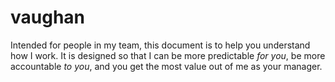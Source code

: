 # vaughan
Intended for people in my team, this document is to help you understand how I work.  It is designed so that I can be more predictable *for you*, be more accountable *to you*, and you get the most value out of me as your manager. 
